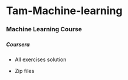 # Tam-Machine-learning







### Machine Learning Course
#####

#####  Coursera


* All exercises solution



* Zip files







